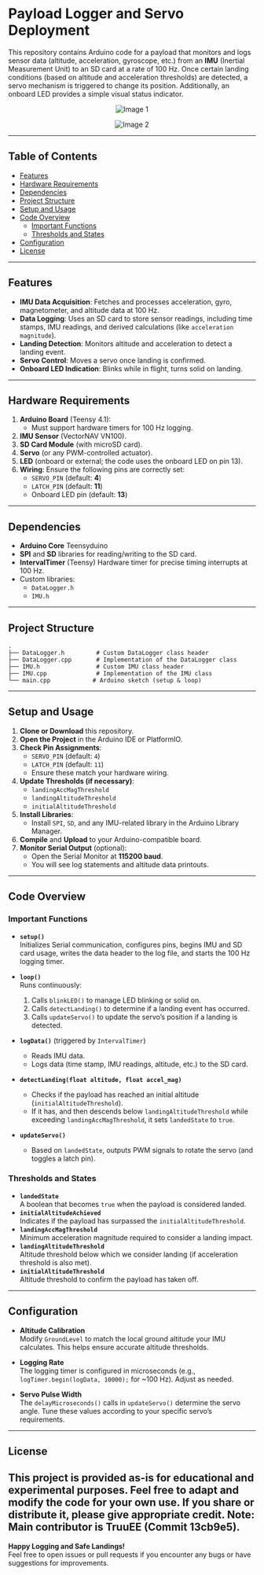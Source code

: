 # Payload Logger and Servo Deployment

This repository contains Arduino code for a payload that monitors and logs sensor data (altitude, acceleration, gyroscope, etc.) from an **IMU** (Inertial Measurement Unit) to an SD card at a rate of 100 Hz. Once certain landing conditions (based on altitude and acceleration thresholds) are detected, a servo mechanism is triggered to change its position. Additionally, an onboard LED provides a simple visual status indicator.

<p align="center">
  <img src="https://github.com/user-attachments/assets/0e199425-5c4e-425d-8099-5e25e6f3ebda" alt="Image 1">
</p>

<p align="center">
  <img src="https://github.com/user-attachments/assets/f163ba24-ae6e-469d-ab4a-cc56ddeccd5b" alt="Image 2">
</p>

---

## Table of Contents

- [Features](#features)
- [Hardware Requirements](#hardware-requirements)
- [Dependencies](#dependencies)
- [Project Structure](#project-structure)
- [Setup and Usage](#setup-and-usage)
- [Code Overview](#code-overview)
  - [Important Functions](#important-functions)
  - [Thresholds and States](#thresholds-and-states)
- [Configuration](#configuration)
- [License](#license)

---

## Features

- **IMU Data Acquisition**: Fetches and processes acceleration, gyro, magnetometer, and altitude data at 100 Hz.
- **Data Logging**: Uses an SD card to store sensor readings, including time stamps, IMU readings, and derived calculations (like `acceleration magnitude`).
- **Landing Detection**: Monitors altitude and acceleration to detect a landing event.
- **Servo Control**: Moves a servo once landing is confirmed. 
- **Onboard LED Indication**: Blinks while in flight, turns solid on landing.

---

## Hardware Requirements

1. **Arduino Board** (Teensy 4.1):
   - Must support hardware timers for 100 Hz logging.
2. **IMU Sensor** (VectorNAV VN100).
3. **SD Card Module** (with microSD card).
4. **Servo** (or any PWM-controlled actuator).
5. **LED** (onboard or external; the code uses the onboard LED on pin 13).
6. **Wiring**: Ensure the following pins are correctly set:
   - `SERVO_PIN` (default: **4**)
   - `LATCH_PIN` (default: **11**)
   - Onboard LED pin (default: **13**)

---

## Dependencies

- **Arduino Core** Teensyduino
- **SPI** and **SD** libraries for reading/writing to the SD card.
- **IntervalTimer** (Teensy) Hardware timer for precise timing interrupts at 100 Hz.
- Custom libraries:
  - `DataLogger.h`
  - `IMU.h`
---

## Project Structure

```
.
├── DataLogger.h         # Custom DataLogger class header
├── DataLogger.cpp       # Implementation of the DataLogger class
├── IMU.h                # Custom IMU class header
├── IMU.cpp              # Implementation of the IMU class
└── main.cpp            # Arduino sketch (setup & loop)
```

---

## Setup and Usage

1. **Clone or Download** this repository.
2. **Open the Project** in the Arduino IDE or PlatformIO.
3. **Check Pin Assignments**:
   - `SERVO_PIN` (default: `4`)
   - `LATCH_PIN` (default: `11`)
   - Ensure these match your hardware wiring.
4. **Update Thresholds (if necessary)**:
   - `landingAccMagThreshold`
   - `landingAltitudeThreshold`
   - `initialAltitudeThreshold`
5. **Install Libraries**:
   - Install `SPI`, `SD`, and any IMU-related library in the Arduino Library Manager.
6. **Compile** and **Upload** to your Arduino-compatible board.
7. **Monitor Serial Output** (optional):
   - Open the Serial Monitor at **115200 baud**.
   - You will see log statements and altitude data printouts.

---

## Code Overview

### Important Functions

- **`setup()`**  
  Initializes Serial communication, configures pins, begins IMU and SD card usage, writes the data header to the log file, and starts the 100 Hz logging timer.

- **`loop()`**  
  Runs continuously:
  1. Calls `blinkLED()` to manage LED blinking or solid on.
  2. Calls `detectLanding()` to determine if a landing event has occurred.
  3. Calls `updateServo()` to update the servo’s position if a landing is detected.

- **`logData()`** (triggered by `IntervalTimer`)  
  - Reads IMU data.
  - Logs data (time stamp, IMU readings, altitude, etc.) to the SD card.

- **`detectLanding(float altitude, float accel_mag)`**  
  - Checks if the payload has reached an initial altitude (`initialAltitudeThreshold`).
  - If it has, and then descends below `landingAltitudeThreshold` while exceeding `landingAccMagThreshold`, it sets `landedState` to `true`.

- **`updateServo()`**  
  - Based on `landedState`, outputs PWM signals to rotate the servo (and toggles a latch pin).

### Thresholds and States

- **`landedState`**  
  A boolean that becomes `true` when the payload is considered landed.
- **`initialAltitudeAchieved`**  
  Indicates if the payload has surpassed the `initialAltitudeThreshold`.
- **`landingAccMagThreshold`**  
  Minimum acceleration magnitude required to consider a landing impact.
- **`landingAltitudeThreshold`**  
  Altitude threshold below which we consider landing (if acceleration threshold is also met).
- **`initialAltitudeThreshold`**  
  Altitude threshold to confirm the payload has taken off.

---

## Configuration

- **Altitude Calibration**  
  Modify `GroundLevel` to match the local ground altitude your IMU calculates. This helps ensure accurate altitude thresholds.
  
- **Logging Rate**  
  The logging timer is configured in microseconds (e.g., `logTimer.begin(logData, 10000);` for ~100 Hz). Adjust as needed.

- **Servo Pulse Width**  
  The `delayMicroseconds()` calls in `updateServo()` determine the servo angle. Tune these values according to your specific servo’s requirements.

---

## License

This project is provided as-is for educational and experimental purposes. Feel free to adapt and modify the code for your own use. If you share or distribute it, please give appropriate credit.
Note: Main contributor is TruuEE (Commit 13cb9e5).
---

**Happy Logging and Safe Landings!**  
Feel free to open issues or pull requests if you encounter any bugs or have suggestions for improvements.
